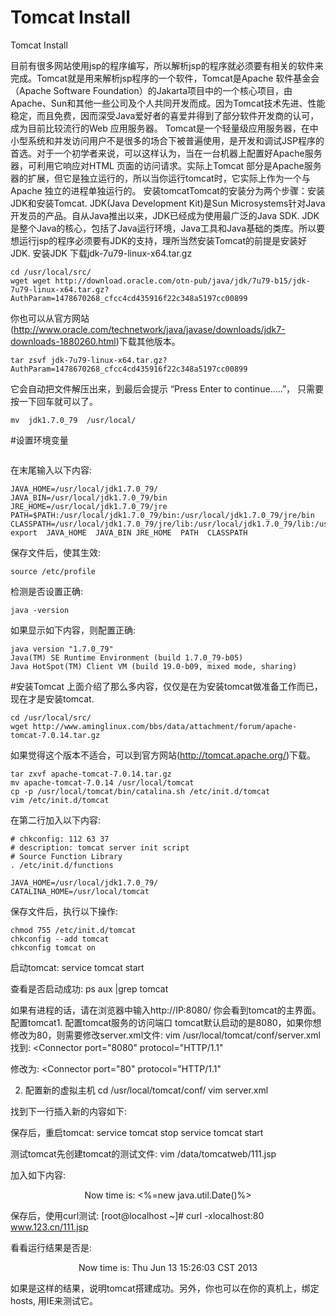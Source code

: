 # Tomcat Install
Tomcat Install

目前有很多网站使用jsp的程序编写，所以解析jsp的程序就必须要有相关的软件来完成。Tomcat就是用来解析jsp程序的一个软件，Tomcat是Apache 软件基金会（Apache Software Foundation）的Jakarta项目中的一个核心项目，由Apache、Sun和其他一些公司及个人共同开发而成。因为Tomcat技术先进、性能稳定，而且免费，因而深受Java爱好者的喜爱并得到了部分软件开发商的认可，成为目前比较流行的Web 应用服务器。
Tomcat是一个轻量级应用服务器，在中小型系统和并发访问用户不是很多的场合下被普遍使用，是开发和调试JSP程序的首选。对于一个初学者来说，可以这样认为，当在一台机器上配置好Apache服务器，可利用它响应对HTML 页面的访问请求。实际上Tomcat 部分是Apache服务器的扩展，但它是独立运行的，所以当你运行tomcat时，它实际上作为一个与Apache 独立的进程单独运行的。
安装tomcatTomcat的安装分为两个步骤：安装JDK和安装Tomcat.
JDK(Java Development Kit)是Sun Microsystems针对Java开发员的产品。自从Java推出以来，JDK已经成为使用最广泛的Java SDK. JDK是整个Java的核心，包括了Java运行环境，Java工具和Java基础的类库。所以要想运行jsp的程序必须要有JDK的支持，理所当然安装Tomcat的前提是安装好JDK.
安装JDK
下载jdk-7u79-linux-x64.tar.gz
```
cd /usr/local/src/
wget wget http://download.oracle.com/otn-pub/java/jdk/7u79-b15/jdk-7u79-linux-x64.tar.gz?AuthParam=1478670268_cfcc4cd435916f22c348a5197cc00899
```
你也可以从官方网站(http://www.oracle.com/technetwork/java/javase/downloads/jdk7-downloads-1880260.html)下载其他版本。
```
tar zsvf jdk-7u79-linux-x64.tar.gz?AuthParam=1478670268_cfcc4cd435916f22c348a5197cc00899
```
它会自动把文件解压出来，到最后会提示 “Press Enter to continue.....”， 只需要按一下回车就可以了。
```
mv  jdk1.7.0_79  /usr/local/
```
#设置环境变量
```vim /etc/profile
```
在末尾输入以下内容:
```
JAVA_HOME=/usr/local/jdk1.7.0_79/
JAVA_BIN=/usr/local/jdk1.7.0_79/bin
JRE_HOME=/usr/local/jdk1.7.0_79/jre
PATH=$PATH:/usr/local/jdk1.7.0_79/bin:/usr/local/jdk1.7.0_79/jre/bin
CLASSPATH=/usr/local/jdk1.7.0_79/jre/lib:/usr/local/jdk1.7.0_79/lib:/usr/local/jdk1.7.0_79/jre/lib/charsets.jar
export  JAVA_HOME  JAVA_BIN JRE_HOME  PATH  CLASSPATH
```
保存文件后，使其生效:
```
source /etc/profile
```
检测是否设置正确:
```
java -version
```
如果显示如下内容，则配置正确:
```
java version "1.7.0_79"
Java(TM) SE Runtime Environment (build 1.7.0_79-b05)
Java HotSpot(TM) Client VM (build 19.0-b09, mixed mode, sharing)
```
#安装Tomcat
上面介绍了那么多内容，仅仅是在为安装tomcat做准备工作而已，现在才是安装tomcat.
```
cd /usr/local/src/
wget http://www.aminglinux.com/bbs/data/attachment/forum/apache-tomcat-7.0.14.tar.gz
```
如果觉得这个版本不适合，可以到官方网站(http://tomcat.apache.org/)下载。
```
tar zxvf apache-tomcat-7.0.14.tar.gz
mv apache-tomcat-7.0.14 /usr/local/tomcat
cp -p /usr/local/tomcat/bin/catalina.sh /etc/init.d/tomcat
vim /etc/init.d/tomcat
```
在第二行加入以下内容:
```
# chkconfig: 112 63 37
# description: tomcat server init script
# Source Function Library
. /etc/init.d/functions

JAVA_HOME=/usr/local/jdk1.7.0_79/
CATALINA_HOME=/usr/local/tomcat
```
保存文件后，执行以下操作:
```
chmod 755 /etc/init.d/tomcat
chkconfig --add tomcat
chkconfig tomcat on
```
启动tomcat:
service tomcat start

查看是否启动成功:
ps aux |grep tomcat

如果有进程的话，请在浏览器中输入http://IP:8080/ 你会看到tomcat的主界面。
配置tomcat1. 配置tomcat服务的访问端口
tomcat默认启动的是8080，如果你想修改为80，则需要修改server.xml文件:
vim /usr/local/tomcat/conf/server.xml
找到:
<Connector port="8080" protocol="HTTP/1.1"

修改为:
<Connector port="80" protocol="HTTP/1.1"

2. 配置新的虚拟主机
cd /usr/local/tomcat/conf/
vim server.xml

找到</Host>下一行插入新的<Host>内容如下:
<Host name="www.123.cn" appBase="/data/tomcatweb"
    unpackWARs="false" autoDeploy="true"
    xmlValidation="false" xmlNamespaceAware="false">
    <Context path="" docBase="./" debug="0" reloadable="true" crossContext="true"/>
</Host>

保存后，重启tomcat:
service tomcat stop
service tomcat start

测试tomcat先创建tomcat的测试文件:
vim /data/tomcatweb/111.jsp

加入如下内容:
<html><body><center>
    Now time is: <%=new java.util.Date()%>
</center></body></html>

保存后，使用curl测试:
[root@localhost ~]# curl -xlocalhost:80 www.123.cn/111.jsp

看看运行结果是否是:
<html><body><center>
    Now time is: Thu Jun 13 15:26:03 CST 2013
</center></body></html>

如果是这样的结果，说明tomcat搭建成功。另外，你也可以在你的真机上，绑定hosts, 用IE来测试它。

